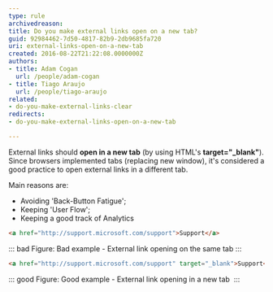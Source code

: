 ```yaml
---
type: rule
archivedreason: 
title: Do you make external links open on a new tab?
guid: 92984462-7d50-4817-82b9-2db9685fa720
uri: external-links-open-on-a-new-tab
created: 2016-08-22T21:22:08.0000000Z
authors:
- title: Adam Cogan
  url: /people/adam-cogan
- title: Tiago Araujo
  url: /people/tiago-araujo
related: 
- do-you-make-external-links-clear
redirects:
- do-you-make-external-links-open-on-a-new-tab

---
```


External links should  **open in a new tab** (by using HTML's **target="\_blank"**). Since browsers implemented tabs (replacing new window), it's considered a good practice to open external links in a different tab.

<!--endintro-->

Main reasons are:

* Avoiding 'Back-Button Fatigue';
* Keeping 'User Flow';
* Keeping a good track of Analytics

```html
<a href="http://support.microsoft.com/support">Support</a>
```
::: bad
Figure: Bad example - External link opening on the same tab
:::

```html
<a href="http://support.microsoft.com/support" target="_blank">Support</a>
```
::: good
Figure: Good example - External link opening in a new tab 
:::
